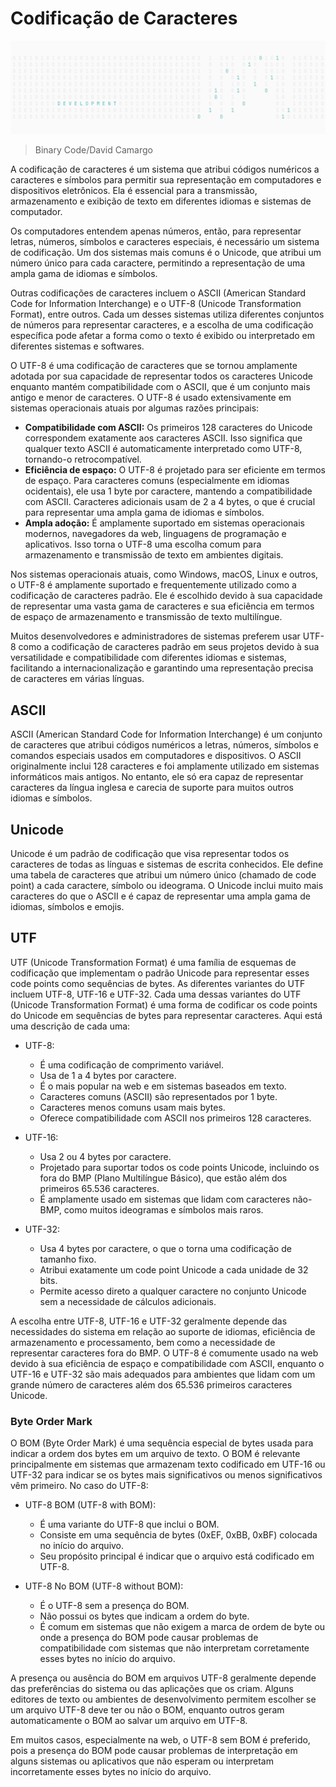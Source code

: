 # Codificação de Caracteres

![](/SoftwareDevelopment/Image.png)

> Binary Code/David Camargo

A codificação de caracteres é um sistema que atribui códigos numéricos a caracteres e símbolos para permitir sua representação em computadores e dispositivos eletrônicos. Ela é essencial para a transmissão, armazenamento e exibição de texto em diferentes idiomas e sistemas de computador.

Os computadores entendem apenas números, então, para representar letras, números, símbolos e caracteres especiais, é necessário um sistema de codificação. Um dos sistemas mais comuns é o Unicode, que atribui um número único para cada caractere, permitindo a representação de uma ampla gama de idiomas e símbolos.

Outras codificações de caracteres incluem o ASCII (American Standard Code for Information Interchange) e o UTF-8 (Unicode Transformation Format), entre outros. Cada um desses sistemas utiliza diferentes conjuntos de números para representar caracteres, e a escolha de uma codificação específica pode afetar a forma como o texto é exibido ou interpretado em diferentes sistemas e softwares.

O UTF-8 é uma codificação de caracteres que se tornou amplamente adotada por sua capacidade de representar todos os caracteres Unicode enquanto mantém compatibilidade com o ASCII, que é um conjunto mais antigo e menor de caracteres. O UTF-8 é usado extensivamente em sistemas operacionais atuais por algumas razões principais:

- **Compatibilidade com ASCII:** Os primeiros 128 caracteres do Unicode correspondem exatamente aos caracteres ASCII. Isso significa que qualquer texto ASCII é automaticamente interpretado como UTF-8, tornando-o retrocompatível.
- **Eficiência de espaço:** O UTF-8 é projetado para ser eficiente em termos de espaço. Para caracteres comuns (especialmente em idiomas ocidentais), ele usa 1 byte por caractere, mantendo a compatibilidade com ASCII. Caracteres adicionais usam de 2 a 4 bytes, o que é crucial para representar uma ampla gama de idiomas e símbolos.
- **Ampla adoção:** É amplamente suportado em sistemas operacionais modernos, navegadores da web, linguagens de programação e aplicativos. Isso torna o UTF-8 uma escolha comum para armazenamento e transmissão de texto em ambientes digitais.

Nos sistemas operacionais atuais, como Windows, macOS, Linux e outros, o UTF-8 é amplamente suportado e frequentemente utilizado como a codificação de caracteres padrão. Ele é escolhido devido à sua capacidade de representar uma vasta gama de caracteres e sua eficiência em termos de espaço de armazenamento e transmissão de texto multilíngue.

Muitos desenvolvedores e administradores de sistemas preferem usar UTF-8 como a codificação de caracteres padrão em seus projetos devido à sua versatilidade e compatibilidade com diferentes idiomas e sistemas, facilitando a internacionalização e garantindo uma representação precisa de caracteres em várias línguas.

## ASCII
ASCII (American Standard Code for Information Interchange) é um conjunto de caracteres que atribui códigos numéricos a letras, números, símbolos e comandos especiais usados em computadores e dispositivos. O ASCII originalmente inclui 128 caracteres e foi amplamente utilizado em sistemas informáticos mais antigos. No entanto, ele só era capaz de representar caracteres da língua inglesa e carecia de suporte para muitos outros idiomas e símbolos.

## Unicode
Unicode é um padrão de codificação que visa representar todos os caracteres de todas as línguas e sistemas de escrita conhecidos. Ele define uma tabela de caracteres que atribui um número único (chamado de code point) a cada caractere, símbolo ou ideograma. O Unicode inclui muito mais caracteres do que o ASCII e é capaz de representar uma ampla gama de idiomas, símbolos e emojis.

## UTF
UTF (Unicode Transformation Format) é uma família de esquemas de codificação que implementam o padrão Unicode para representar esses code points como sequências de bytes. As diferentes variantes do UTF incluem UTF-8, UTF-16 e UTF-32. Cada uma dessas variantes do UTF (Unicode Transformation Format) é uma forma de codificar os code points do Unicode em sequências de bytes para representar caracteres. Aqui está uma descrição de cada uma:

- UTF-8:
    - É uma codificação de comprimento variável.
    - Usa de 1 a 4 bytes por caractere.
    - É o mais popular na web e em sistemas baseados em texto.
    - Caracteres comuns (ASCII) são representados por 1 byte.
    - Caracteres menos comuns usam mais bytes.
    - Oferece compatibilidade com ASCII nos primeiros 128 caracteres.

- UTF-16:
    - Usa 2 ou 4 bytes por caractere.
    - Projetado para suportar todos os code points Unicode, incluindo os fora do BMP (Plano Multilíngue Básico), que estão além dos primeiros 65.536 caracteres.
    - É amplamente usado em sistemas que lidam com caracteres não-BMP, como muitos ideogramas e símbolos mais raros.

- UTF-32:
    - Usa 4 bytes por caractere, o que o torna uma codificação de tamanho fixo.
    - Atribui exatamente um code point Unicode a cada unidade de 32 bits.
    - Permite acesso direto a qualquer caractere no conjunto Unicode sem a necessidade de cálculos adicionais.

A escolha entre UTF-8, UTF-16 e UTF-32 geralmente depende das necessidades do sistema em relação ao suporte de idiomas, eficiência de armazenamento e processamento, bem como a necessidade de representar caracteres fora do BMP. O UTF-8 é comumente usado na web devido à sua eficiência de espaço e compatibilidade com ASCII, enquanto o UTF-16 e UTF-32 são mais adequados para ambientes que lidam com um grande número de caracteres além dos 65.536 primeiros caracteres Unicode.

### Byte Order Mark
O BOM (Byte Order Mark) é uma sequência especial de bytes usada para indicar a ordem dos bytes em um arquivo de texto. O BOM é relevante principalmente em sistemas que armazenam texto codificado em UTF-16 ou UTF-32 para indicar se os bytes mais significativos ou menos significativos vêm primeiro. No caso do UTF-8:

- UTF-8 BOM (UTF-8 with BOM):
    - É uma variante do UTF-8 que inclui o BOM.
    - Consiste em uma sequência de bytes (0xEF, 0xBB, 0xBF) colocada no início do arquivo.
    - Seu propósito principal é indicar que o arquivo está codificado em UTF-8.

- UTF-8 No BOM (UTF-8 without BOM):
    - É o UTF-8 sem a presença do BOM.
    - Não possui os bytes que indicam a ordem do byte.
    - É comum em sistemas que não exigem a marca de ordem de byte ou onde a presença do BOM pode causar problemas de compatibilidade com sistemas que não interpretam corretamente esses bytes no início do arquivo.

A presença ou ausência do BOM em arquivos UTF-8 geralmente depende das preferências do sistema ou das aplicações que os criam. Alguns editores de texto ou ambientes de desenvolvimento permitem escolher se um arquivo UTF-8 deve ter ou não o BOM, enquanto outros geram automaticamente o BOM ao salvar um arquivo em UTF-8.

Em muitos casos, especialmente na web, o UTF-8 sem BOM é preferido, pois a presença do BOM pode causar problemas de interpretação em alguns sistemas ou aplicativos que não esperam ou interpretam incorretamente esses bytes no início do arquivo.